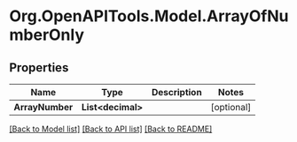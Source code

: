 # Org.OpenAPITools.Model.ArrayOfNumberOnly

## Properties

Name | Type | Description | Notes
------------ | ------------- | ------------- | -------------
**ArrayNumber** | **List&lt;decimal&gt;** |  | [optional] 

[[Back to Model list]](../../README.md#documentation-for-models) [[Back to API list]](../../README.md#documentation-for-api-endpoints) [[Back to README]](../../README.md)

